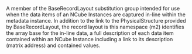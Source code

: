 A member of the BaseRecordLayout substitution group intended for use when the data items of an NCube Instances are captured in-line within the metadata instance. In addition to the link to the PhysicalStructure provided by BaseRecordLayout, the record layout is this namespace (m2) identifies the array base for the in-line data, a full description of each data item contained within an NCube Instance including a link to its description (matrix address) and contained values.